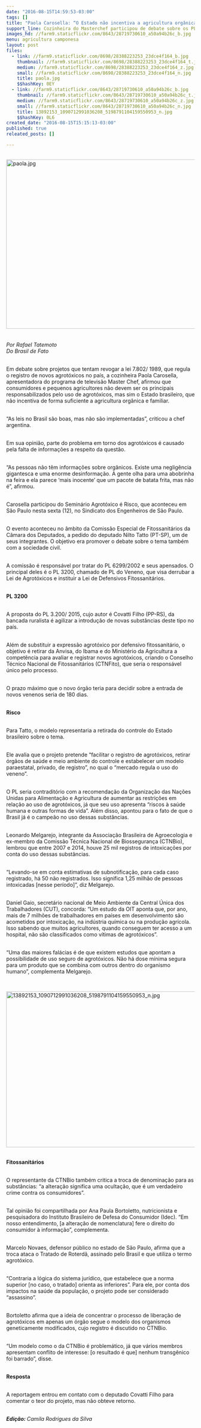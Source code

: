 ```yaml
---
date: "2016-08-15T14:59:53-03:00"
tags: []
title: "Paola Carosella: “O Estado não incentiva a agricultura orgânica o suficiente”"
support_line: Cozinheira do Masterchef participou de debate sobre os PLs que visam facilitar a introdução de novos agrotóxicos
images_hd: //farm9.staticflickr.com/8643/28719730610_a50a94b26c_b.jpg
menu: agricultura camponesa
layout: post
files:
  - link: //farm9.staticflickr.com/8698/28388223253_23dce4f164_b.jpg
    thumbnail: //farm9.staticflickr.com/8698/28388223253_23dce4f164_t.jpg
    medium: //farm9.staticflickr.com/8698/28388223253_23dce4f164_z.jpg
    small: //farm9.staticflickr.com/8698/28388223253_23dce4f164_n.jpg
    title: paola.jpg
    $$hashKey: 0EY
  - link: //farm9.staticflickr.com/8643/28719730610_a50a94b26c_b.jpg
    thumbnail: //farm9.staticflickr.com/8643/28719730610_a50a94b26c_t.jpg
    medium: //farm9.staticflickr.com/8643/28719730610_a50a94b26c_z.jpg
    small: //farm9.staticflickr.com/8643/28719730610_a50a94b26c_n.jpg
    title: 13892153_1090712991036208_5198791104159550953_n.jpg
    $$hashKey: 0L6
created_date: "2016-08-15T15:15:13-03:00"
published: true
releated_posts: []

---
```

<p><br />
<img alt="paola.jpg" height="453" src="//farm9.staticflickr.com/8698/28388223253_23dce4f164_b.jpg" width="700" /><br />
<br />
<br />
<em>Por Rafael Tatemoto<br />
Do Brasil de Fato</em></p>

<p><br />
Em debate sobre projetos que tentam revogar a lei 7.802/ 1989, que regula o registro de novos agrot&oacute;xicos no pa&iacute;s, a cozinheira Paola Carosella, apresentadora do programa de televis&atilde;o Master Chef, afirmou que consumidores e pequenos agricultores n&atilde;o devem ser os principais responsabilizados pelo uso de agrot&oacute;xicos, mas sim o Estado brasileiro, que n&atilde;o incentiva de forma suficiente a agricultura org&acirc;nica e familiar.</p>

<p><br />
&ldquo;As leis no Brasil s&atilde;o boas, mas n&atilde;o s&atilde;o implementadas&rdquo;, criticou a chef argentina.</p>

<p><br />
Em sua opini&atilde;o, parte do problema em torno dos agrot&oacute;xicos &eacute; causado pela falta de informa&ccedil;&otilde;es a respeito da quest&atilde;o.</p>

<p><br />
&ldquo;As pessoas n&atilde;o t&ecirc;m informa&ccedil;&otilde;es sobre org&acirc;nicos. Existe uma neglig&ecirc;ncia gigantesca e uma enorme desinforma&ccedil;&atilde;o. A gente olha para uma abobrinha na feira e ela parece &lsquo;mais inocente&rsquo; que um pacote de batata frita, mas n&atilde;o &eacute;&rdquo;, afirmou.</p>

<p><br />
Carosella participou do Semin&aacute;rio Agrot&oacute;xico &eacute; Risco, que aconteceu em S&atilde;o Paulo nesta sexta (12), no Sindicato dos Engenheiros de S&atilde;o Paulo.</p>

<p><br />
O evento aconteceu no &acirc;mbito da Comiss&atilde;o Especial de Fitossanit&aacute;rios da C&acirc;mara dos Deputados, a pedido do deputado Nilto Tatto (PT-SP), um de seus integrantes. O objetivo era promover o debate sobre o tema tamb&eacute;m com a sociedade civil.</p>

<p><br />
A comiss&atilde;o &eacute; respons&aacute;vel por tratar do PL 6299/2002 e seus apensados. O principal deles &eacute; o PL 3200, chamado de PL do Veneno, que visa derrubar a Lei de Agrot&oacute;xicos e instituir a Lei de Defensivos Fitossanit&aacute;rios.</p>

<p><br />
<strong>PL 3200</strong></p>

<p><br />
A proposta do PL 3.200/ 2015, cujo autor &eacute; Covatti Filho (PP-RS), da bancada ruralista &eacute; agilizar a introdu&ccedil;&atilde;o de novas subst&acirc;ncias deste tipo no pa&iacute;s.</p>

<p><br />
Al&eacute;m de substituir a express&atilde;o agrot&oacute;xico por defensivo fitossanit&aacute;rio, o objetivo &eacute; retirar da Anvisa, do Ibama e do Minist&eacute;rio da Agricultura a compet&ecirc;ncia para avaliar e registrar novos agrot&oacute;xicos, criando o Conselho T&eacute;cnico Nacional de Fitossanit&aacute;rios (CTNFito), que seria o respons&aacute;vel &uacute;nico pelo processo.</p>

<p><br />
O prazo m&aacute;ximo que o novo &oacute;rg&atilde;o teria para decidir sobre a entrada de novos venenos seria de 180 dias.</p>

<p><br />
<strong>Risco</strong></p>

<p><br />
Para Tatto, o modelo representaria a retirada do controle do Estado brasileiro sobre o tema.</p>

<p><br />
Ele avalia que o projeto pretende &ldquo;facilitar o registro de agrot&oacute;xicos, retirar &oacute;rg&atilde;os de sa&uacute;de e meio ambiente do controle e estabelecer um modelo paraestatal, privado, de registro&rdquo;, no qual o &ldquo;mercado regula o uso do veneno&rdquo;.</p>

<p><br />
O PL seria contradit&oacute;rio com a recomenda&ccedil;&atilde;o da Organiza&ccedil;&atilde;o das Na&ccedil;&otilde;es Unidas para Alimenta&ccedil;&atilde;o e Agricultura de aumentar as restri&ccedil;&otilde;es em rela&ccedil;&atilde;o ao uso de agrot&oacute;xicos, j&aacute; que seu uso apresenta &ldquo;riscos &agrave; sa&uacute;de humana e outras formas de vida&rdquo;. Al&eacute;m disso, apontou para o fato de que o Brasil j&aacute; &eacute; o campe&atilde;o no uso dessas subst&acirc;ncias.</p>

<p><br />
Leonardo Melgarejo, integrante da Associa&ccedil;&atilde;o Brasileira de Agroecologia e ex-membro da Comiss&atilde;o T&eacute;cnica Nacional de Biosseguran&ccedil;a (CTNBio), lembrou que entre 2007 e 2014, houve 25 mil registros de intoxica&ccedil;&otilde;es por conta do uso dessas subst&acirc;ncias.</p>

<p><br />
&ldquo;Levando-se em conta estimativas de subnotifica&ccedil;&atilde;o, para cada caso registrado, h&aacute; 50 n&atilde;o registrados. Isso significa 1,25 milh&atilde;o de pessoas intoxicadas [nesse per&iacute;odo]&rdquo;, diz Melgarejo.</p>

<p><br />
Daniel Gaio, secret&aacute;rio nacional de Meio Ambiente da Central &Uacute;nica dos Trabalhadores (CUT), concorda: &ldquo;Um estudo da OIT aponta que, por ano, mais de 7 milh&otilde;es de trabalhadores em pa&iacute;ses em desenvolvimento s&atilde;o acometidos por intoxica&ccedil;&atilde;o, na ind&uacute;stria qu&iacute;mica ou na produ&ccedil;&atilde;o agr&iacute;cola. Isso sabendo que muitos agricultores, quando conseguem ter acesso a um hospital, n&atilde;o s&atilde;o classificados como v&iacute;timas de agrot&oacute;xicos&rdquo;.</p>

<p><br />
&ldquo;Uma das maiores fal&aacute;cias &eacute; de que existem estudos que apontam a possibilidade de uso seguro de agrot&oacute;xicos. N&atilde;o h&aacute; dose m&iacute;nima segura para um produto que se combina com outros dentro do organismo humano&rdquo;, complementa Melgarejo.</p>

<p>&nbsp;</p>

<p><img alt="13892153_1090712991036208_5198791104159550953_n.jpg" height="417" src="//farm9.staticflickr.com/8643/28719730610_a50a94b26c_b.jpg" width="700" /></p>

<p><br />
<strong>Fitossanit&aacute;rios</strong></p>

<p><br />
O representante da CTNBio tamb&eacute;m critica a troca de denomina&ccedil;&atilde;o para as subst&acirc;ncias: &ldquo;a altera&ccedil;&atilde;o significa uma oculta&ccedil;&atilde;o, que &eacute; um verdadeiro crime contra os consumidores&rdquo;.</p>

<p><br />
Tal opini&atilde;o foi compartilhada por Ana Paula Bortoletto, nutricionista e pesquisadora do Instituto Brasileiro de Defesa do Consumidor (Idec). &ldquo;Em nosso entendimento, [a altera&ccedil;&atilde;o de nomenclatura] fere o direito do consumidor &agrave; informa&ccedil;&atilde;o&rdquo;, complementa.</p>

<p><br />
Marcelo Novaes, defensor p&uacute;blico no estado de S&atilde;o Paulo, afirma que a troca ataca o Tratado de Roterd&atilde;, assinado pelo Brasil e que utiliza o termo agrot&oacute;xico.</p>

<p><br />
&ldquo;Contraria a l&oacute;gica do sistema jur&iacute;dico, que estabelece que a norma superior [no caso, o tratado] orienta as inferiores&rdquo;. Para ele, por conta dos impactos na sa&uacute;de da popula&ccedil;&atilde;o, o projeto pode ser considerado &ldquo;assassino&rdquo;.</p>

<p><br />
Bortoletto afirma que a ideia de concentrar o processo de libera&ccedil;&atilde;o de agrot&oacute;xicos em apenas um &oacute;rg&atilde;o segue o modelo dos organismos geneticamente modificados, cujo registro &eacute; discutido no CTNBio.</p>

<p><br />
&ldquo;Um modelo como o da CTNBio &eacute; problem&aacute;tico, j&aacute; que v&aacute;rios membros apresentam conflito de interesse: [o resultado &eacute; que] nenhum transg&ecirc;nico foi barrado&rdquo;, disse.</p>

<p><br />
<strong>Resposta</strong></p>

<p><br />
A reportagem entrou em contato com o deputado Covatti Filho para comentar o teor do projeto, mas n&atilde;o obteve retorno.</p>

<p><br />
<em><strong>Edi&ccedil;&atilde;o: </strong>Camila Rodrigues da Silva</em></p>
